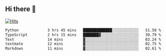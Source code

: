 ## Hi there 👋

<!--
**alihaqberdi/alihaqberdi** is a ✨ _special_ ✨ repository because its `README.md` (this file) appears on your GitHub profile.

Here are some ideas to get you started:

- 🔭 I’m currently working on ...
- 🌱 I’m currently learning ...
- 👯 I’m looking to collaborate on ...
- 🤔 I’m looking for help with ...
- 💬 Ask me about ...
- 📫 How to reach me: ...
- 😄 Pronouns: ...
- ⚡ Fun fact: ...
-->

[![Hits](https://hits.sh/github.com/alihaqberdi.svg)](https://hits.sh/github.com/alihaqberdi/)

<!--START_SECTION:waka-->

```txt
Python             3 hrs 45 mins   █████████████░░░░░░░░░░░░   51.50 %
TypeScript         2 hrs 15 mins   ███████▓░░░░░░░░░░░░░░░░░   30.79 %
Text               14 mins         ▓░░░░░░░░░░░░░░░░░░░░░░░░   03.24 %
textmate           12 mins         ▓░░░░░░░░░░░░░░░░░░░░░░░░   02.75 %
Markdown           11 mins         ▓░░░░░░░░░░░░░░░░░░░░░░░░   02.61 %
```

<!--END_SECTION:waka-->
